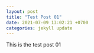 ```yaml
---
layout: post
title: "Test Post 01"
date: 2021-07-09 13:02:21 +0700
categories: jekyll update
---
```


This is the test post 01